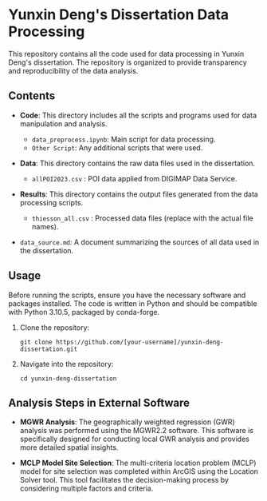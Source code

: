 # Yunxin Deng's Dissertation Data Processing

This repository contains all the code used for data processing in Yunxin Deng's dissertation. The repository is organized to provide transparency and reproducibility of the data analysis.

## Contents

- **Code**: This directory includes all the scripts and programs used for data manipulation and analysis.
  - `data_preprocess.ipynb`: Main script for data processing.
  - `Other Script`: Any additional scripts that were used.

- **Data**: This directory contains the raw data files used in the dissertation.
  - `allPOI2023.csv` : POI data applied from DIGIMAP Data Service.

- **Results**: This directory contains the output files generated from the data processing scripts.
  - `thiesson_all.csv` : Processed data files (replace with the actual file names).

- `data_source.md`: A document summarizing the sources of all data used in the dissertation.

## Usage

Before running the scripts, ensure you have the necessary software and packages installed. The code is written in Python and should be compatible with Python 3.10.5, packaged by conda-forge.

1. Clone the repository:
   
   `git clone https://github.com/[your-username]/yunxin-deng-dissertation.git`
   
3. Navigate into the repository:

   `cd yunxin-deng-dissertation`


## Analysis Steps in External Software

- **MGWR Analysis**: The geographically weighted regression (GWR) analysis was performed using the MGWR2.2 software. This software is specifically designed for conducting local GWR analysis and provides more detailed spatial insights.

- **MCLP Model Site Selection**: The multi-criteria location problem (MCLP) model for site selection was completed within ArcGIS using the Location Solver tool. This tool facilitates the decision-making process by considering multiple factors and criteria.

